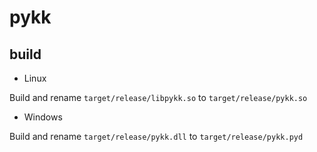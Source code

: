 # pykk

## build

- Linux

Build and rename `target/release/libpykk.so` to `target/release/pykk.so`

- Windows

Build and rename `target/release/pykk.dll` to `target/release/pykk.pyd`
